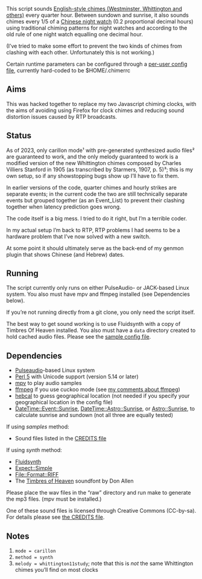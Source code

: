 This script sounds [English-style chimes (Westminster, Whittington and others)](doc/CHIMES.md) every quarter hour.
Between sundown and sunrise,
it also sounds chimes every 1/5 of a [Chinese night watch](doc/Night_watches.md) (0.2 proportional decimal hours)
using traditional chiming patterns for night watches and
according to the old rule of one night watch equalling one decimal hour.

(I’ve tried to make some effort to prevent
the two kinds of chimes from clashing with each other.
Unfortunately this is not working.)

Certain runtime parameters can be configured through a [per-user config file](doc/chimerrc.example),
currently hard-coded to be $HOME/.chimerrc

Aims
----
This was hacked together to replace my two Javascript chiming clocks,
with the aims of avoiding using Firefox for clock chimes
and reducing sound distortion issues caused by RTP broadcasts.

Status
------
As of 2023, only carillon mode¹ with pre-generated synthesized audio files² are guaranteed to work,
and the only melody guaranteed to work is a modified version 
of the new Whittington chimes composed by Charles Villiers Stanford in 1905 (as transcribed by Starmers, 1907, p. 5)³;
this is my own setup, so if any showstopping bugs show up I’ll have to fix them.

In earlier versions of the code, quarter chimes and hourly strikes are separate events;
in the current code the two are still technically separate events but grouped together (as an Event_List)
to prevent their clashing together when latency prediction goes wrong.

The code itself is a big mess. I tried to do it right, but I’m a terrible coder.

In my actual setup I’m back to RTP, RTP problems I had seems to be a hardware problem that I’ve now solved with a new switch.

At some point it should ultimately serve as the back-end of my genmon plugin that shows Chinese (and Hebrew) dates.

Running
-------
The script currently only runs on either PulseAudio- or JACK-based Linux system.
You also must have mpv and ffmpeg installed (see Dependencies below).

If you’re not running directly from a git clone,
you only need the script itself.

The best way to get sound working is to use Fluidsynth
with a copy of Timbres Of Heaven installed.
You also must have a `data` directory created to hold cached audio files.
Please see the [sample config file](doc/chimerrc.example).


Dependencies
------------
- [Pulseaudio](https://www.freedesktop.org/wiki/Software/PulseAudio/)-based Linux system
- [Perl 5](https://www.perl.org/) with Unicode support (version 5.14 or later)
- [mpv](https://github.com/mpv-player/mpv)
  to play audio samples
- [ffmpeg](https://ffmpeg.org/)
  if you use cuckoo mode
  (see [my comments about ffmpeg](doc/ffmpeg.md))
- [hebcal](https://github.com/hebcal/hebcal)
  to guess geographical location
  (not needed if you specify your geographical location in the config file)
- [DateTime::Event::Sunrise](https://metacpan.org/pod/DateTime::Event::Sunrise),
  [DateTime::Astro::Sunrise](https://metacpan.org/release/RKHILL/DateTime-Astro-Sunrise-0.01_01),
  or [Astro::Sunrise](https://metacpan.org/pod/Astro::Sunrise),
  to calculate sunrise and sundown
  (not all three are equally tested)

If using *samples* method:
- Sound files listed in the [CREDITS file](doc/CREDITS.md)

If using *synth* method:
- [Fluidsynth](https://www.fluidsynth.org/)
- [Expect::Simple](https://metacpan.org/pod/Expect::Simple)
- [File::Format::RIFF](https://metacpan.org/dist/File-Format-RIFF)
- The [Timbres of Heaven](http://midkar.com/soundfonts/) soundfont by Don Allen

Please
place the wav files in the “raw” directory and run make to generate the mp3 files.
(mpv must be installed.)

One of these sound files is licensed through Creative Commons (CC-by-sa).
For details please see [the CREDITS file](doc/CREDITS.md).

Notes
-----
1. `mode = carillon`
2. `method = synth`
3. `melody = whittington11study`; note that this is *not* the same Whittington chimes you’ll find on most clocks
